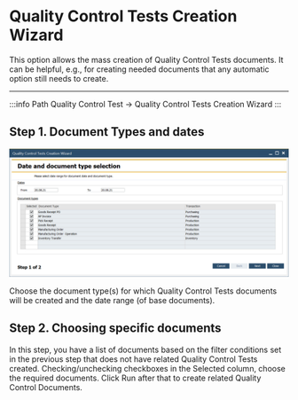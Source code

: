 # Quality Control Tests Creation Wizard

This option allows the mass creation of Quality Control Tests documents. It can be helpful, e.g., for creating needed documents that any automatic option still needs to create.

---

:::info Path
Quality Control Test → Quality Control Tests Creation Wizard
:::

## Step 1. Document Types and dates

![Wizard](./media/quality-control-tests-wizard.png)

Choose the document type(s) for which Quality Control Tests documents will be created and the date range (of base documents).

## Step 2. Choosing specific documents

In this step, you have a list of documents based on the filter conditions set in the previous step that does not have related Quality Control Tests created. Checking/unchecking checkboxes in the Selected column, choose the required documents. Click Run after that to create related Quality Control Documents.